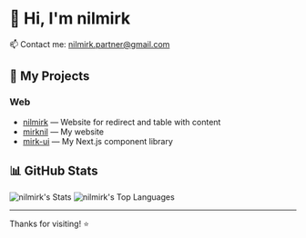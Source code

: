 # 👋 Hi, I'm nilmirk

📫 Contact me: nilmirk.partner@gmail.com

## 🚀 My Projects

### Web
- [nilmirk](https://github.com/nilmirk/nilmirk) — Website for redirect and table with content
- [mirknil](https://github.com/nilmirk/mirknil) — My website
- [mirk-ui](https://github.com/nilmirk/mirk-ui) — My Next.js component library

## 📊 GitHub Stats

![nilmirk's Stats](https://github-readme-stats.vercel.app/api?username=nilmirk&theme=dark&show_icons=true&hide_border=true&count_private=true)
![nilmirk's Top Languages](https://github-readme-stats.vercel.app/api/top-langs/?username=nilmirk&theme=dark&show_icons=true&hide_border=true&layout=compact)

---

Thanks for visiting! ⭐️
